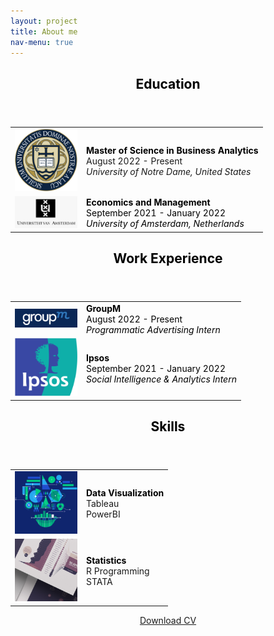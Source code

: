 ```yaml
---
layout: project
title: About me
nav-menu: true
---
```

<!-- Main -->
<div id="main" class="alt">

<!-- One -->
<section id="one">
	<div class="inner">

<!-- Content for  Button -->
<div id="Education">
<header class="major">
<h2 style="color:black">Education</h2>
</header>
				<table style="width:100%">
					<tr>
						<td style="text-align:center"><img src="../assets/images/education/notre_dame.png" alt=""  style="width:100px;"></td>
						<td style="vertical-align:middle；color:black"><b style = "color:black">Master of Science in Business Analytics</b><br>
						August 2022 -  Present<br><i>University of Notre Dame, United States</i></td> 
					</tr>
					<tr>
						<td style="text-align:center"><img src="../assets/images/education/uva.png" alt=""  style="width:100px;"></td>
						<td style="vertical-align:middle; color:black"><b style = "color:black">Economics and Management</b><br>
						September 2021 -  January 2022<br><i>University of Amsterdam, Netherlands</i></td> 
					</tr>					
				</table>
</div>
<div id="WorkExperience">
<header class="major">
<h2 style="color:black">Work Experience</h2>
</header>
				<table style="width:100%">
					<tr>
						<td style="text-align:center"><img src="../assets/images/work/groupm.png" alt=""  style="width:100px;"></td>
						<td style="text-align:middle; color:black"><b style = "color:black">GroupM</b><br>
						August 2022 -  Present<br><i>Programmatic Advertising Intern</i></td> 
					</tr>
					<tr>
						<td style="text-align:center"><img src="../assets/images/work/ipsos.png" alt=""  style="width:100px;"></td>
						<td style="text-align:middle; color:black"><b style = "color:black">Ipsos</b><br>
						September 2021 -  January 2022<br><i>Social Intelligence & Analytics Intern</i></td> 
					</tr>					
				</table>
</div>		
<div id="Skills">
<header class="major">
<h2 style="color:black">Skills</h2>
</header>
				<table style="width:100%">
					<tr>
						<td style="text-align:center"><img src="../assets/images/skills/dataviz.png" alt=""  style="width:100px;"></td>
						<td style="text-align:middle；color:black"><b style = "color:black">Data Visualization</b><br>
						Tableau<br>PowerBI</td> 
					</tr>
					<tr>
						<td style="text-align:center"><img src="../assets/images/skills/stats.png" alt=""  style="width:100px;"></td>
						<td style="text-align:middle；color:black"><b style = "color:black">Statistics</b><br>
						R Programming<br>STATA</td> 
					</tr>				
				</table>
</div>		
		
<p style="color:black!important"><center><a href="../assets/CV.pdf" class="button icon fa-download" target="_blank">Download CV</a></center></p>

</div>	
</section>
